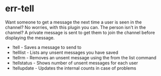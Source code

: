 # err-tell

Want someone to get a message the next time a user is seen in the channel?
No worries, with this plugin you can. The person isn't in the channel? A private
message is sent to get them to join the channel before displaying the message.

* !tell <nick> <msg> - Saves a message to send to <nick>
* !telllist - Lists any unsent messages you have saved
* !tellrm <id> - Removes an unsent message using the <id> from the list command
* !tellstatus - Shows number of unsent messages for each user
* !tellupdate - Updates the internal counts in case of problems
